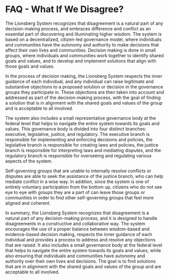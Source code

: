 # FAQ - What If We Disagree?

The Lionsberg System recognizes that disagreement is a natural part of any decision-making process, and embraces difference and conflict as an essential part of discovering and illuminating higher wisdom. The system is based on a decentralized, citizen-led governance model, where individuals and communities have the autonomy and authority to make decisions that affect their own lives and communities. Decision making is done in small groups, where individuals and communities work together to identify shared goals and values, and to develop and implement solutions that align with those goals and values.

In the process of decision making, the Lionsberg System respects the inner guidance of each individual, and any individual can raise legitimate and substantive objections to a proposed solution or decision in the governance groups they participate in. These objections are then taken into account and addressed as part of the decision-making process, with the goal of finding a solution that is in alignment with the shared goals and values of the group and is acceptable to all involved. 

The system also includes a small representative governance body at the federal level that helps to navigate the entire system towards its goals and values. This governance body is divided into four distinct branches: executive, legislative, justice, and regulatory. The executive branch is responsible for implementing and enforcing decisions and policies, the legislative branch is responsible for creating laws and policies, the justice branch is responsible for interpreting laws and mediating disputes, and the regulatory branch is responsible for overseeing and regulating various aspects of the system.

Self-governing groups that are unable to internally resolve conflicts or disputes are able to seek the assistance of the justice branch, who can help mediate conflict in a wise way. In addition, since the system is one of entirely voluntary participation from the bottom up, citizens who do not see eye to eye with groups they are a part of can leave those groups or communities in order to find other self-governing groups that feel more aligned and coherent. 

In summary, the Lionsberg System recognizes that disagreement is a natural part of any decision-making process, and it is designed to handle disagreements in a constructive and collaborative way. The system encourages the use of a proper balance between wisdom-based and evidence-based decision making, respects the inner guidance of each individual and provides a process to address and resolve any objections that are raised. It also includes a small governance body at the federal level that helps to navigate the entire system towards its goals and values, while also ensuring that individuals and communities have autonomy and authority over their own lives and decisions. The goal is to find solutions that are in alignment with the shared goals and values of the group and are acceptable to all involved.